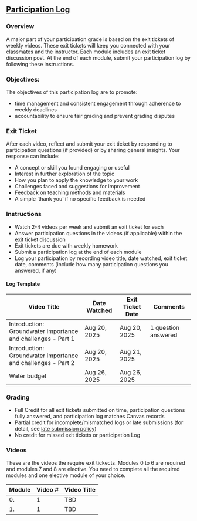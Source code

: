 ## [Participation Log](https://aselshall.github.io/aea/hw/participation)

### Overview
A major part of your participation grade is based on the exit tickets of weekly videos. These exit tickets will keep you connected with your classmates and the instructor. Each module includes an exit ticket discussion post. At the end of each module, submit your participation log by following these instructions.  

### Objectives:
The objectives of this participation log are to promote:
- time management and consistent engagement through adherence to weekly deadlines
- accountability to ensure fair grading and prevent grading disputes

### Exit Ticket  
After each video, reflect and submit your exit ticket by responding to participation questions (if provided) or by sharing general insights. Your response can include:  
- A concept or skill you found engaging or useful
- Interest in further exploration of the topic  
- How you plan to apply the knowledge to your work 
- Challenges faced and suggestions for improvement  
- Feedback on teaching methods and materials  
- A simple ‘thank you’ if no specific feedback is needed  

### Instructions
- Watch 2-4 videos per week and submit an exit ticket for each
- Answer participation questions in the videos (if applicable) within the exit ticket discussion
- Exit tickets are due with weekly homework  
- Submit a participation log at the end of each module  
- Log your participation by recording video title, date watched, exit ticket date, comments (include how many participation questions you answered, if any)

#### Log Template

| Video Title                              | Date Watched | Exit Ticket Date | Comments |  
|---------------------------------------------|------------------|----------------------|--------------|  
| Introduction: Groundwater importance and challenges - Part 1 | Aug 20, 2025     | Aug 20, 2025         | 1 question answered |  
| Introduction: Groundwater importance and challenges - Part 2  | Aug 20, 2025    | Aug 21, 2025      |              |  
| Water budget | Aug 26, 2025     | Aug 26, 2025         |  |  

### Grading
- Full Credit for all exit tickets submitted on time, participation questions fully answered, and participation log matches Canvas records
- Partial credit for incomplete/mismatched logs or late submissions (for detail, see [late submission policy](https://aselshall.github.io/aea/#late-homework-policy))
- No credit for missed exit tickets or participation Log


### Videos
These are the videos the require exit tickects. Modules 0 to 6 are required and modules 7 and 8 are elective. You need to complete all the required modules and one elective module of your choice.  

| Module                 | Video # | Video Title                                                                  |
|------------------------|---------|------------------------------------------------------------------------------|
| 0.         | 1       | TBD       |
| 1.  | 1       |TBD                           |
